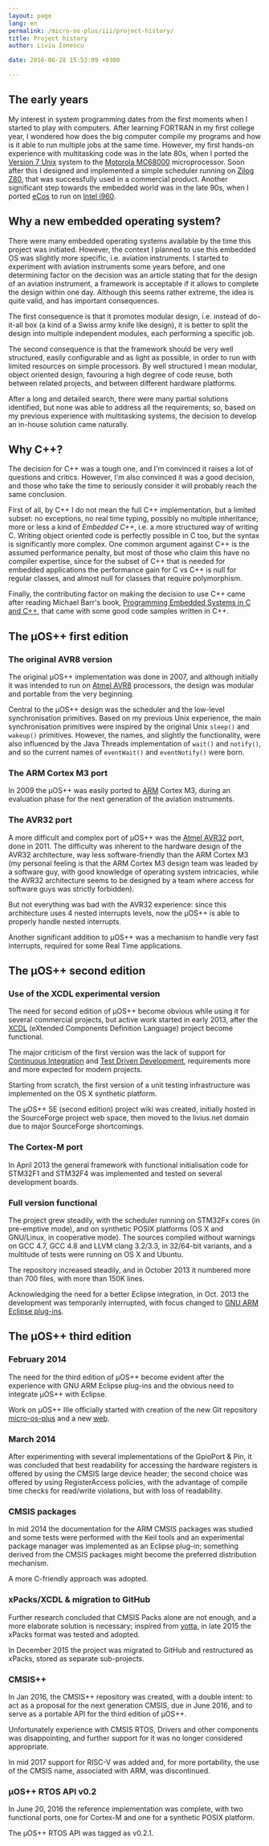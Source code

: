 ```yaml
---
layout: page
lang: en
permalink: /micro-os-plus/iii/project-history/
title: Project history
author: Liviu Ionescu

date: 2016-06-28 15:53:09 +0300

---
```


## The early years

My interest in system programming dates from the first moments when I started to play with computers. After learning FORTRAN in my first college year, I wondered how does the big computer compile my programs and how is it able to run multiple jobs at the same time. However, my first hands-on experience with multitasking code was in the late 80s, when I ported the [Version 7 Unix](http://en.wikipedia.org/wiki/Version_7_Unix) system to the [Motorola MC68000](http://en.wikipedia.org/wiki/68000) microprocessor. Soon after this I designed and implemented a simple scheduler running on [Zilog Z80](http://en.wikipedia.org/wiki/Z80), that was successfully used in a commercial product. Another significant step towards the embedded world was in the late 90s, when I ported [eCos](http://en.wikipedia.org/wiki/ECos) to run on [Intel i960](http://en.wikipedia.org/wiki/I960).

## Why a new embedded operating system?

There were many embedded operating systems available by the time this project was initiated. However, the context I planned to use this embedded OS was slightly more specific, i.e. aviation instruments. I started to experiment with aviation instruments some years before, and one determining factor on the decision was an article stating that for the design of an aviation instrument, a framework is acceptable if it allows to complete the design within one day. Although this seems rather extreme, the idea is quite valid, and has important consequences.

The first consequence is that it promotes modular design, i.e. instead of do-it-all box (a kind of a Swiss army knife like design), it is better to split the design into multiple independent modules, each performing a specific job.

The second consequence is that the framework should be very well structured, easily configurable and as light as possible, in order to run with limited resources on simple processors. By well structured I mean modular, object oriented design, favouring a high degree of code reuse, both between related projects, and between different hardware platforms.

After a long and detailed search, there were many partial solutions identified, but none was able to address all the requirements; so, based on my previous experience with multitasking systems, the decision to develop an in-house solution came naturally.

## Why C++?

The decision for C++ was a tough one, and I'm convinced it raises a lot of questions and critics. However, I'm also convinced it was a good decision, and those who take the time to seriously consider it will probably reach the same conclusion.

First of all, by C++ I do not mean the full C++ implementation, but a limited subset: no exceptions, no real time typing, possibly no multiple inheritance; more or less a kind of *Embedded C++*, i.e. a more structured way of writing C. Writing object oriented code is perfectly possible in C too, but the syntax is significantly more complex. One common argument against C++ is the assumed performance penalty, but most of those who claim this have no compiler expertise, since for the subset of C++ that is needed for embedded applications the performance gain for C vs C++ is null for regular classes, and almost null for classes that require polymorphism.

Finally, the contributing factor on making the decision to use C++ came after reading Michael Barr's book, [Programming Embedded Systems in C and C++](http://www.amazon.com/Programming-Embedded-Systems-C/dp/1565923545), that came with some good code samples written in C++.

## The µOS++ first edition

### The original AVR8 version

The original µOS++ implementation was done in 2007, and although initially it was intended to run on [Atmel AVR8](http://en.wikipedia.org/wiki/AVR8) processors, the design was modular and portable from the very beginning.

Central to the µOS++ design was the scheduler and the low-level synchronisation primitives. Based on my previous Unix experience, the main synchronisation primitives were inspired by the original Unix `sleep()` and `wakeup()` primitives. However, the names, and slightly the functionality, were also influenced by the Java Threads implementation of `wait()` and `notify()`, and so the current names of `eventWait()` and `eventNotify()` were born.

### The ARM Cortex M3 port

In 2009 the µOS++ was easily ported to [ARM](http://en.wikipedia.org/wiki/ARM_architecture) Cortex M3, during an evaluation phase for the next generation of the aviation instruments.

### The AVR32 port

A more difficult and complex port of µOS++ was the [Atmel AVR32](http://en.wikipedia.org/wiki/AVR32) port, done in 2011. The difficulty was inherent to the hardware design of the AVR32 architecture, way less software-friendly than the ARM Cortex M3 (my personal feeling is that the ARM Cortex M3 design team was leaded by a software guy, with good knowledge of operating system intricacies, while the AVR32 architecture seems to be designed by a team where access for software guys was strictly forbidden).

But not everything was bad with the AVR32 experience: since this architecture uses 4 nested interrupts levels, now the µOS++ is able to properly handle nested interrupts.

Another significant addition to µOS++ was a mechanism to handle very fast interrupts, required for some Real Time applications.

## The µOS++ second edition

### Use of the XCDL experimental version

The need for second edition of µOS++ become obvious while using it for several commercial projects, but active work started in early 2013, after the [XCDL](http://xcdl.github.io) (eXtended Components Definition Language) project become functional.

The major criticism of the first version was the lack of support for [Continuous Integration](http://en.wikipedia.org/wiki/Continuous_integration) and [Test Driven Development](http://en.wikipedia.org/wiki/Test-driven_development), requirements more and more expected for modern projects.

Starting from scratch, the first version of a unit testing infrastructure was implemented on the OS X synthetic platform.

The µOS++ SE (second edition) project wiki was created, initially hosted in the SourceForge project web space, then moved to the livius.net domain due to major SourceForge shortcomings.

### The Cortex-M port

In April 2013 the general framework with functional initialisation code for STM32F1 and STM32F4 was implemented and tested on several development boards.

### Full version functional

The project grew steadily, with the scheduler running on STM32Fx cores (in pre-emptive mode), and on synthetic POSIX platforms (OS X and GNU/Linux, in cooperative mode). The sources compiled without warnings on GCC 4.7, GCC 4.8 and LLVM clang 3.2/3.3, in 32/64-bit variants, and a multitude of tests were running on OS X and Ubuntu.

The repository increased steadily, and in October 2013 it numbered more than 700 files, with more than 150K lines.

Acknowledging the need for a better Eclipse integration, in Oct. 2013 the development was temporarily interrupted, with focus changed to [GNU ARM Eclipse plug-ins](http://gnuarmeclipse.livius.net/blog/).

## The µOS++ third edition

### February 2014

The need for the third edition of µOS++ become evident after the experience with GNU ARM Eclipse plug-ins and the obvious need to integrate µOS++ with Eclipse.

Work on µOS++ IIIe officially started with creation of the new Git repository [micro-os-plus](https://github.com/micro-os-plus) and a new [web](http://micro-os-plus.github.io).

### March 2014

After experimenting with several implementations of the GpioPort & Pin, it was concluded that best readability for accessing the hardware registers is offered by using the CMSIS large device header; the second choice was offered by using RegisterAccess policies, with the advantage of compile time checks for read/write violations, but with loss of readability.

### CMSIS packages

In mid 2014 the documentation for the ARM CMSIS packages was studied and some tests were performed with the Keil tools and an experimental package manager was implemented as an Eclipse plug-in; something derived from the CMSIS packages might become the preferred distribution mechanism.

A more C-friendly approach was adopted.

### xPacks/XCDL & migration to GitHub

Further research concluded that CMSIS Packs alone are not enough, and a more elaborate solution is necessary; inspired from [yotta](https://github.com/ARMmbed/yotta), in late 2015 the xPacks format was tested and adopted.

In December 2015 the project was migrated to GitHub and restructured as xPacks, stored as separate sub-projects.

### CMSIS++

In Jan 2016, the CMSIS++ repository was created, with a double intent: to act as a proposal for the next generation CMSIS, due in June 2016, and to serve as a portable API for the third edition of µOS++.

Unfortunately experience with CMSIS RTOS, Drivers and other components was disappointing, and further support for it was no longer considered appropriate.

In mid 2017 support for RISC-V was added and, for more portability, the use of the CMSIS name, associated with ARM, was discontinued.

### µOS++ RTOS API v0.2

In June 20, 2016 the reference implementation was complete, with two functional ports, one for Cortex-M and one for a synthetic POSIX platform.

The µOS++ RTOS API was tagged as v0.2.1.
